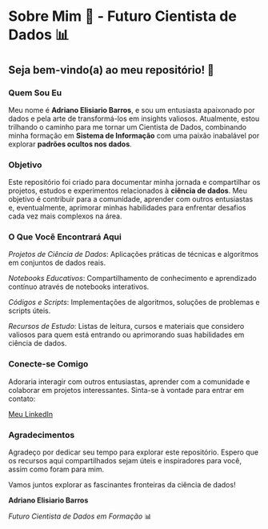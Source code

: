 # Sobre Mim 🚀 - Futuro Cientista de Dados 📊
## Seja bem-vindo(a) ao meu repositório! 👋

### Quem Sou Eu
Meu nome é **Adriano Elisiario Barros**, e sou um entusiasta apaixonado por dados e pela arte de transformá-los em insights valiosos. Atualmente, estou trilhando o caminho para me tornar um Cientista de Dados, combinando minha formação em **Sistema de Informação** com uma paixão inabalável por explorar **padrões ocultos nos dados**.

### Objetivo
Este repositório foi criado para documentar minha jornada e compartilhar os projetos, estudos e experimentos relacionados à **ciência de dados**. Meu objetivo é contribuir para a comunidade, aprender com outros entusiastas e, eventualmente, aprimorar minhas habilidades para enfrentar desafios cada vez mais complexos na área.

### O Que Você Encontrará Aqui
*Projetos de Ciência de Dados*: Aplicações práticas de técnicas e algoritmos em conjuntos de dados reais.

*Notebooks Educativos*: Compartilhamento de conhecimento e aprendizado contínuo através de notebooks interativos.

*Códigos e Scripts*: Implementações de algoritmos, soluções de problemas e scripts úteis.

*Recursos de Estudo*: Listas de leitura, cursos e materiais que considero valiosos para quem está entrando ou aprimorando suas habilidades em ciência de dados.

### Conecte-se Comigo
Adoraria interagir com outros entusiastas, aprender com a comunidade e colaborar em projetos interessantes. Sinta-se à vontade para entrar em contato:

[Meu LinkedIn](https://www.linkedin.com/in/adrianobarros-cientistadados)

### Agradecimentos
Agradeço por dedicar seu tempo para explorar este repositório. Espero que os recursos aqui compartilhados sejam úteis e inspiradores para você, assim como foram para mim.

Vamos juntos explorar as fascinantes fronteiras da ciência de dados!

**Adriano Elisiario Barros**

*Futuro Cientista de Dados em Formação* 📊
